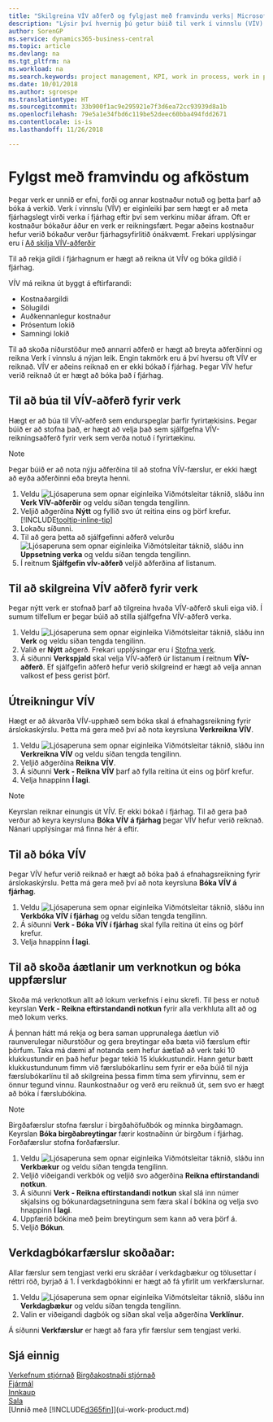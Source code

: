 ```yaml
---
title: "Skilgreina VÍV aðferð og fylgjast með framvindu verks| Microsoft Docs"
description: "Lýsir því hvernig þú getur búið til verk í vinnslu (VÍV) aðferð og reiknað VÍV til að meta fjárhagslegt gildi verka meðan á þeim stendur."
author: SorenGP
ms.service: dynamics365-business-central
ms.topic: article
ms.devlang: na
ms.tgt_pltfrm: na
ms.workload: na
ms.search.keywords: project management, KPI, work in process, work in progress
ms.date: 10/01/2018
ms.author: sgroespe
ms.translationtype: HT
ms.sourcegitcommit: 33b900f1ac9e295921e7f3d6ea72cc93939d8a1b
ms.openlocfilehash: 79e5a1e34fbd6c119be52deec60bba494fdd2671
ms.contentlocale: is-is
ms.lasthandoff: 11/26/2018

---
```

# <a name="monitor-job-progress-and-performance"></a>Fylgst með framvindu og afköstum
Þegar verk er unnið er efni, forði og annar kostnaður notuð og þetta þarf að bóka á verkið. Verk í vinnslu (VÍV) er eiginleiki þar sem hægt er að meta fjárhagslegt virði verka í fjárhag eftir því sem verkinu miðar áfram. Oft er kostnaður bókaður áður en verk er reikningsfært. Þegar aðeins kostnaður hefur verið bókaður verður fjárhagsyfirlitið ónákvæmt. Frekari upplýsingar eru í [Að skilja VÍV-aðferðir](projects-understanding-wip.md)

Til að rekja gildi í fjárhagnum er hægt að reikna út VÍV og bóka gildið í fjárhag.

VÍV má reikna út byggt á eftirfarandi:

* Kostnaðargildi
* Sölugildi
* Auðkennanlegur kostnaður
* Prósentum lokið
* Samningi lokið

Til að skoða niðurstöður með annarri aðferð er hægt að breyta aðferðinni og reikna Verk í vinnslu á nýjan leik. Engin takmörk eru á því hversu oft VÍV er reiknað. VÍV er aðeins reiknað en er ekki bókað í fjárhag. Þegar VÍV hefur verið reiknað út er hægt að bóka það í fjárhag.

## <a name="to-create-a-job-wip-method"></a>Til að búa til VÍV-aðferð fyrir verk
Hægt er að búa til VÍV-aðferð sem endurspeglar þarfir fyrirtækisins. Þegar búið er að stofna það, er hægt að velja það sem sjálfgefna VÍV-reikningsaðferð fyrir verk sem verða notuð í fyrirtækinu.  

> [!NOTE]
> Þegar búið er að nota nýju aðferðina til að stofna VÍV-færslur, er ekki hægt að eyða aðferðinni eða breyta henni.  

1. Veldu ![Ljósaperuna sem opnar eiginleika Viðmótsleitar](media/ui-search/search_small.png "Segðu mér hvað þú vilt gera") táknið, sláðu inn **Verk VÍV-aðferðir** og veldu síðan tengda tengilinn.  
2. Veljið aðgerðina **Nýtt** og fyllið svo út reitina eins og þörf krefur. [!INCLUDE[tooltip-inline-tip](includes/tooltip-inline-tip_md.md)]  
3. Lokaðu síðunni.   
4. Til að gera þetta að sjálfgefinni aðferð velurðu ![Ljósaperuna sem opnar eiginleika Viðmótsleitar](media/ui-search/search_small.png "Segðu mér hvað þú vilt gera") táknið, sláðu inn **Uppsetning verka** og veldu síðan tengda tengilinn.  
5. Í reitnum **Sjálfgefin vÍv-aðferð** veljið aðferðina af listanum.

## <a name="to-define-a-wip-method-for-a-job"></a>Til að skilgreina VÍV aðferð fyrir verk
Þegar nýtt verk er stofnað þarf að tilgreina hvaða VÍV-aðferð skuli eiga við. Í sumum tilfellum er þegar búið að stilla sjálfgefna VÍV-aðferð verka.

1. Veldu ![Ljósaperuna sem opnar eiginleika Viðmótsleitar](media/ui-search/search_small.png "Segðu mér hvað þú vilt gera") táknið, sláðu inn **Verk** og veldu síðan tengda tengilinn.
2. Valið er **Nýtt** aðgerð. Frekari upplýsingar eru í [Stofna verk](projects-how-create-jobs.md).  
3. Á síðunni **Verkspjald** skal velja VÍV-aðferð úr listanum í reitnum **VÍV-aðferð**. Ef sjálfgefin aðferð hefur verið skilgreind er hægt að velja annan valkost ef þess gerist þörf.  

## <a name="to-calculate-wip"></a>Útreikningur VÍV
Hægt er að ákvarða VÍV-upphæð sem bóka skal á efnahagsreikning fyrir árslokaskýrslu. Þetta má gera með því að nota keyrsluna **Verkreikna VÍV**.  

1. Veldu ![Ljósaperuna sem opnar eiginleika Viðmótsleitar](media/ui-search/search_small.png "Segðu mér hvað þú vilt gera") táknið, sláðu inn **Verkreikna VÍV** og veldu síðan tengda tengilinn.  
2. Veljið aðgerðina **Reikna VÍV**.
3. Á síðunni **Verk - Reikna VÍV** þarf að fylla reitina út eins og þörf krefur.
4. Velja hnappinn **Í lagi**.  

> [!NOTE]  
>   Keyrslan reiknar einungis út VÍV. Er ekki bókað í fjárhag. Til að gera það verður að keyra keyrsluna **Bóka VÍV á fjárhag** þegar VÍV hefur verið reiknað. Nánari upplýsingar má finna hér á eftir.

## <a name="to-post-wip"></a>Til að bóka VÍV
Þegar VÍV hefur verið reiknað er hægt að bóka það á efnahagsreikning fyrir árslokaskýrslu. Þetta má gera með því að nota keyrsluna **Bóka VÍV á fjárhag**.

1. Veldu ![Ljósaperuna sem opnar eiginleika Viðmótsleitar](media/ui-search/search_small.png "Segðu mér hvað þú vilt gera") táknið, sláðu inn **Verkbóka VÍV í fjárhag** og veldu síðan tengda tengilinn.  
2. Á síðunni **Verk - Bóka VÍV í fjárhag** skal fylla reitina út eins og þörf krefur.  
3. Velja hnappinn **Í lagi**.

## <a name="to-view-job-usage-estimates-and-post-updates"></a>Til að skoða áætlanir um verknotkun og bóka uppfærslur
Skoða má verknotkun allt að lokum verkefnis í einu skrefi. Til þess er notuð keyrslan **Verk - Reikna eftirstandandi notkun** fyrir alla verkhluta allt að og með lokum verks.  

Á þennan hátt má rekja og bera saman upprunalega áætlun við raunverulegar niðurstöður og gera breytingar eða bæta við færslum eftir þörfum. Taka má dæmi af notanda sem hefur áætlað að verk taki 10 klukkustundir en það hefur þegar tekið 15 klukkustundir. Hann getur bætt klukkustundunum fimm við færslubókarlínu sem fyrir er eða búið til nýja færslubókarlínu til að skilgreina þessa fimm tíma sem yfirvinnu, sem er önnur tegund vinnu. Raunkostnaður og verð eru reiknuð út, sem svo er hægt að bóka í færslubókina.  

> [!NOTE]  
>   Birgðafærslur stofna færslur í birgðahöfuðbók og minnka birgðamagn. Keyrslan **Bóka birgðabreytingar** færir kostnaðinn úr birgðum í fjárhag. Forðafærslur stofna forðafærslur.  

1. Veldu ![Ljósaperuna sem opnar eiginleika Viðmótsleitar](media/ui-search/search_small.png "Segðu mér hvað þú vilt gera") táknið, sláðu inn **Verkbækur** og veldu síðan tengda tengilinn.  
2. Veljið viðeigandi verkbók og veljið svo aðgerðina **Reikna eftirstandandi notkun**.  
3. Á síðunni **Verk - Reikna eftirstandandi notkun** skal slá inn númer skjalsins og bókunardagsetninguna sem færa skal í bókina og velja svo hnappinn **Í lagi**.  
4. Uppfærið bókina með þeim breytingum sem kann að vera þörf á.  
5. Veljið **Bókun**.

## <a name="to-view-job-ledger-entries"></a>Verkdagbókarfærslur skoðaðar:
Allar færslur sem tengjast verki eru skráðar í verkdagbækur og tölusettar í réttri röð, byrjað á 1. Í verkdagbókinni er hægt að fá yfirlit um verkfærslurnar.    

1. Veldu ![Ljósaperuna sem opnar eiginleika Viðmótsleitar](media/ui-search/search_small.png "Segðu mér hvað þú vilt gera") táknið, sláðu inn **Verkdagbækur** og veldu síðan tengda tengilinn.
2. Valin er viðeigandi dagbók og síðan skal velja aðgerðina **Verklínur**.

Á síðunni **Verkfærslur** er hægt að fara yfir færslur sem tengjast verki.  

## <a name="see-also"></a>Sjá einnig
[Verkefnum stjórnað](projects-manage-projects.md)
[Birgðakostnaði stjórnað](finance-manage-inventory-costs.md)   
[Fjármál](finance.md)  
[Innkaup](purchasing-manage-purchasing.md)         
[Sala](sales-manage-sales.md)      
[Unnið með [!INCLUDE[d365fin](includes/d365fin_md.md)]](ui-work-product.md)  

